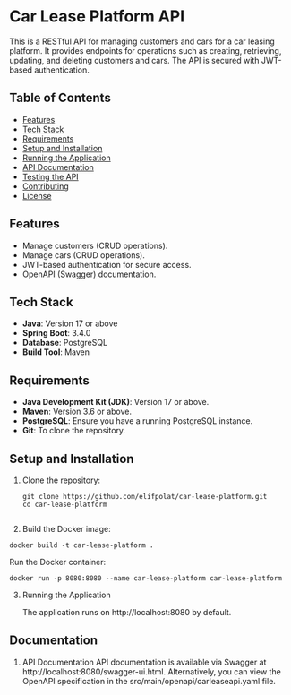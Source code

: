 # Car Lease Platform API

This is a RESTful API for managing customers and cars for a car leasing platform. It provides endpoints for operations such as creating, retrieving, updating, and deleting customers and cars. The API is secured with JWT-based authentication.

## Table of Contents
- [Features](#features)
- [Tech Stack](#tech-stack)
- [Requirements](#requirements)
- [Setup and Installation](#setup-and-installation)
- [Running the Application](#running-the-application)
- [API Documentation](#api-documentation)
- [Testing the API](#testing-the-api)
- [Contributing](#contributing)
- [License](#license)

## Features
- Manage customers (CRUD operations).
- Manage cars (CRUD operations).
- JWT-based authentication for secure access.
- OpenAPI (Swagger) documentation.

## Tech Stack
- **Java**: Version 17 or above
- **Spring Boot**: 3.4.0
- **Database**: PostgreSQL
- **Build Tool**: Maven

## Requirements
- **Java Development Kit (JDK)**: Version 17 or above.
- **Maven**: Version 3.6 or above.
- **PostgreSQL**: Ensure you have a running PostgreSQL instance.
- **Git**: To clone the repository.

## Setup and Installation
1. Clone the repository:
   ```
   git clone https://github.com/elifpolat/car-lease-platform.git
   cd car-lease-platform


2. Build the Docker image:
```
docker build -t car-lease-platform .
```
Run the Docker container:

```
docker run -p 8080:8080 --name car-lease-platform car-lease-platform
```

3. Running the Application

    The application runs on http://localhost:8080 by default.


## Documentation
1. API Documentation
API documentation is available via Swagger at http://localhost:8080/swagger-ui.html.
Alternatively, you can view the OpenAPI specification in the src/main/openapi/carleaseapi.yaml file.